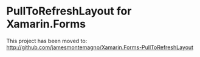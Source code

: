 PullToRefreshLayout for Xamarin.Forms
===================================

This project has been moved to: http://github.com/jamesmontemagno/Xamarin.Forms-PullToRefreshLayout


